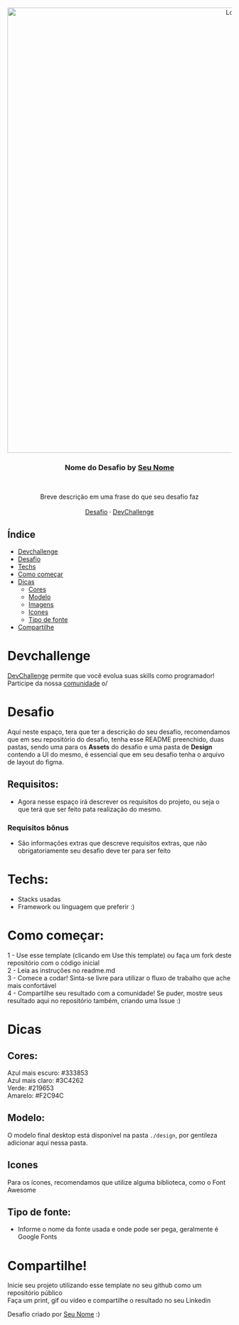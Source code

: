 <br />
<p align="center">
    <img src="https://img" alt="Logo" width="1000">

  <h3 align="center">Nome do Desafio by <a href="https://github.com/user">Seu Nome</a></h3>
 <br />
  <p align="center">
     Breve descrição em uma frase do que seu desafio faz
       <br />
    <br />
    <a href="https://github.com/repo">Desafio</a>
    ·
    <a href="https://www.devchallenge.com.br/">DevChallenge</a>
  </p>
</p>

## Índice

* [Devchallenge](#devchallenge) 
* [Desafio](#desafio)
* [Techs](#techs)
* [Como começar](#como-começar)
* [Dicas](#dicas)  
  * [Cores](#cores)
  * [Modelo](#modelo)
  * [Imagens](#imagens)
  * [Icones](#icones)
  * [Tipo de fonte](#tipo-de-fonte)
* [Compartilhe](#compartilhe)

# Devchallenge
<a href="https://devchallenge.now.sh/"> DevChallenge</a> permite que você evolua suas skills como programador! Participe da nossa <a href="https://discord.gg/yvYXhGj">comunidade</a> o/

# Desafio
Aqui neste espaço, tera que ter a descrição do seu desafio, recomendamos que em seu repositório do desafio, tenha esse README preenchido,
duas pastas, sendo uma para os **Assets** do desafio  e uma pasta de **Design** contendo a UI do mesmo, é essencial que em seu desafio tenha o arquivo de layout do figma.

## Requisitos:
- Agora nesse espaço irá descrever os requisitos do projeto, ou seja o que terá que ser feito pata realização do mesmo.


### Requisitos bônus
- São informações extras que descreve requisitos extras, que não obrigatoriamente seu desafio deve ter para ser feito 

# Techs: 
- Stacks usadas
- Framework ou linguagem que preferir :)

# Como começar:
1 - Use esse template (clicando em Use this template) ou faça um fork deste repositório com o código inicial<br>
2 - Leia as instruções no readme.md<br>
3 - Comece a codar! Sinta-se livre para utilizar o fluxo de trabalho que ache mais confortável<br>
4 - Compartilhe seu resultado com a comunidade! Se puder, mostre seus resultado aqui no repositório também, criando uma Issue :)<br>

# Dicas

## Cores:
Azul mais escuro: #333853<br>
Azul mais claro: #3C4262<br>
Verde: #219653<br>
Amarelo: #F2C94C

## Modelo:
O modelo final desktop está disponível na pasta `./design`, por gentileza adicionar aqui nessa pasta.

## Icones
Para os ícones, recomendamos que utilize alguma biblioteca, como o Font Awesome

## Tipo de fonte:
- Informe o nome da fonte usada e onde pode ser pega, geralmente é Google Fonts

# Compartilhe!
Inicie seu projeto utilizando esse template no seu github como um repositório público<br>
Faça um print, gif ou vídeo e compartilhe o resultado no seu Linkedin<br>

Desafio criado por  <a href="https://www.linkedin.com/in/user/">Seu Nome</a> :)
